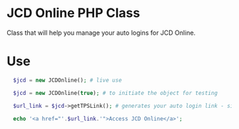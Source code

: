 JCD Online PHP Class
==========

Class that will help you manage your auto logins for JCD Online.

Use
==========
```php
  $jcd = new JCDOnline(); # live use

  $jcd = new JCDOnline(true); # to initiate the object for testing

  $url_link = $jcd->getTPSLink(); # generates your auto login link - simply echo it into link.

  echo '<a href="'.$url_link.'">Access JCD Online</a>';
```
